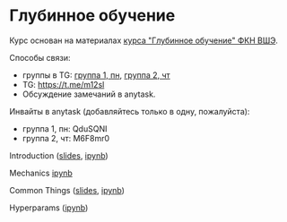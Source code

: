 # Глубинное обучение

Курс основан на материалах [курса "Глубинное обучение" ФКН ВШЭ](https://github.com/aosokin/dl_cshse_ami/tree/master/2018-spring).

Способы связи:
- группы в TG: [группа 1, пн](https://t.me/joinchat/BkJoCFXdMANWDg3A5_SxpQ), [группа 2, чт](https://t.me/joinchat/BkJoCEeANJcCbMXgdYI5fg)
- TG: https://t.me/m12sl
- Обсуждение замечаний в anytask.

Инвайты в anytask (добавляйтесь только в одну, пожалуйста):
- группа 1, пн: QduSQNI
- группа 2, чт: M6F8mr0


Introduction ([slides](https://docs.google.com/presentation/d/1hbG7EUQ0KdCc2BKVBgNd0WCODNrkbPUEcCkDExMjSvo/edit?usp=sharing), [ipynb](https://github.com/m12sl/dl-hse-2020/blob/master/01-introduction/numpy%20neural%20networks%20from%20scratch.ipynb))

Mechanics [ipynb](https://github.com/m12sl/dl-hse-2020/blob/master/02-mechanics/pytorch%20train%20loop.ipynb)


Common Things ([slides](https://docs.google.com/presentation/d/1Pn_yQ_4LGRooyIMb7-BcAcU9K7h7c9smhGUaSF-bNPY/edit?usp=sharing), [ipynb](https://github.com/m12sl/dl-hse-2020/blob/master/03-common-things/vanishing%20gradients%20and%20cnn.ipynb))


Hyperparams ([ipynb](https://github.com/m12sl/dl-hse-2020/blob/master/04-hyperparams/optimization.ipynb))
